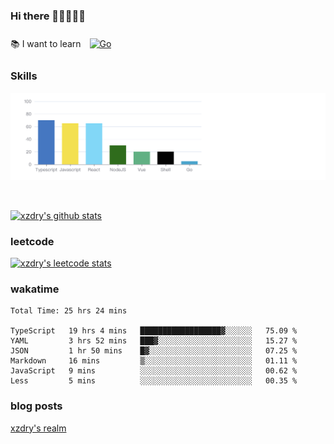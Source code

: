 ### Hi there 👋👋👋👋👋

 :books: I want to learn <a href="https://go.dev/" target="_blank"><img style="margin: 10px" src="https://profilinator.rishav.dev/skills-assets/go-original.svg" alt="Go" height="50" /></a>  

### Skills
![](img/2022-09-05-22-04-20.png)

<br />

[![xzdry's github stats](https://github-readme-stats.vercel.app/api?username=xzdry&count_private=true&show_icons=true&theme=vue)](https://github.com/xzdry)

### leetcode
[![xzdry's leetcode stats](https://leetcard.jacoblin.cool/xzdry-2?theme=light&font=Anek%20Kannada&site=cn)](https://leetcode.cn/u/xzdry-2/)

### wakatime
<!--START_SECTION:waka-->

```text
Total Time: 25 hrs 24 mins

TypeScript   19 hrs 4 mins   ██████████████████▓░░░░░░   75.09 %
YAML         3 hrs 52 mins   ███▓░░░░░░░░░░░░░░░░░░░░░   15.27 %
JSON         1 hr 50 mins    █▓░░░░░░░░░░░░░░░░░░░░░░░   07.25 %
Markdown     16 mins         ▒░░░░░░░░░░░░░░░░░░░░░░░░   01.11 %
JavaScript   9 mins          ░░░░░░░░░░░░░░░░░░░░░░░░░   00.62 %
Less         5 mins          ░░░░░░░░░░░░░░░░░░░░░░░░░   00.35 %
```

<!--END_SECTION:waka-->

### blog posts
[xzdry's realm](https://www.justdry.net/)
